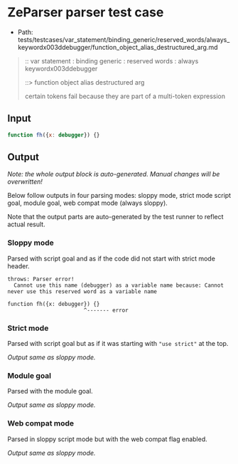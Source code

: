 # ZeParser parser test case

- Path: tests/testcases/var_statement/binding_generic/reserved_words/always_keywordx003ddebugger/function_object_alias_destructured_arg.md

> :: var statement : binding generic : reserved words : always keywordx003ddebugger
>
> ::> function object alias destructured arg
>
> certain tokens fail because they are part of a multi-token expression

## Input

`````js
function fh({x: debugger}) {}
`````

## Output

_Note: the whole output block is auto-generated. Manual changes will be overwritten!_

Below follow outputs in four parsing modes: sloppy mode, strict mode script goal, module goal, web compat mode (always sloppy).

Note that the output parts are auto-generated by the test runner to reflect actual result.

### Sloppy mode

Parsed with script goal and as if the code did not start with strict mode header.

`````
throws: Parser error!
  Cannot use this name (debugger) as a variable name because: Cannot never use this reserved word as a variable name

function fh({x: debugger}) {}
                        ^------- error
`````

### Strict mode

Parsed with script goal but as if it was starting with `"use strict"` at the top.

_Output same as sloppy mode._

### Module goal

Parsed with the module goal.

_Output same as sloppy mode._

### Web compat mode

Parsed in sloppy script mode but with the web compat flag enabled.

_Output same as sloppy mode._
